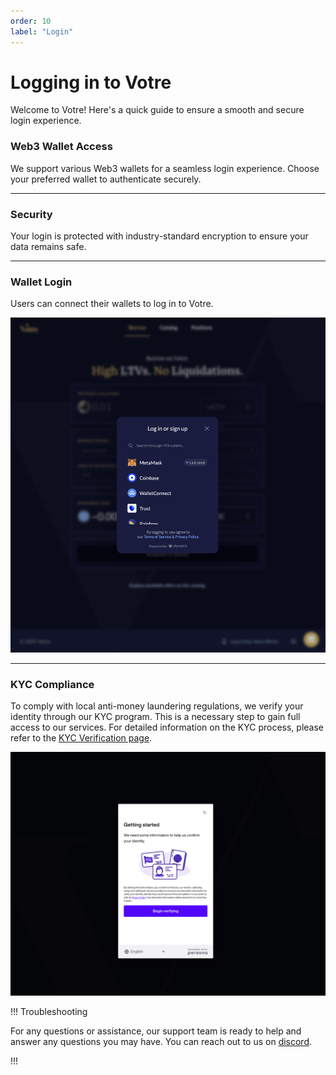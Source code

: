 ```yaml
---
order: 10
label: "Login"
---
```


# Logging in to Votre

Welcome to Votre! Here's a quick guide to ensure a smooth and secure login experience.

### Web3 Wallet Access

We support various Web3 wallets for a seamless login experience. Choose your preferred wallet to authenticate securely.

---

### Security

Your login is protected with industry-standard encryption to ensure your data remains safe.

---

### Wallet Login

Users can connect their wallets to log in to Votre.

![Votre Login](/static/images/login.png)

---

### KYC Compliance

To comply with local anti-money laundering regulations, we verify your identity through our KYC program. This is a necessary step to gain full access to our services. For detailed information on the KYC process, please refer to the [KYC Verification page](/legal/kyc).

![Votre KYC screen](/static/images/persona.png)

!!! Troubleshooting

For any questions or assistance, our support team is ready to help and answer any questions you may have. You can reach out to us on [discord](https://discord.gg/hYjBBSp4Q4).

!!!
